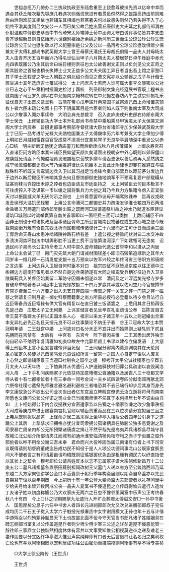 <!-- { "loadSidebar": true } -->
　　世祖总揽万几倚办二三执政执政至东瓯愈重至上饶愈尊彼挟先资以亿命中幸而遇合其获丘陵次藉先容庶几巷遇次则循资旅进有若贯鱼傥然得之雄距高跱由前则难后由后则难前其相依也若辅车其相竭也若寒暑夫何以故患失则然乃若失得不入于心始终不渝其度则吕文安公一人而巳矣公故吕姓出营丘唐御史大夫延之礼部侍郎渭右仆射温殿中侍御史恭晋中书令琦宋太师端博士荀中丞诲太守由诚评事亿皆其本支由青齐徙越新昌则自亿始历六世鎌别祖始迁余姚之新河历三世而生公琼公珍公珍生懋公琼后公王父也懋生改以行义祀瞽宗是公父及公以一品再考公琼公珍懋改俱赠少保兼太子太傅礼部尚书武英殿大学士曾王母蔡氏潘氏王母胡氏俱赠一品夫人封母杨太夫人由青齐历五百年而兴乃得名世弘治甲子六月朔太夫人楼居梦日卓午烁庭中赤光光四表既寤公乃生其后命曰端日楼则贵征也太公故善谢文正则以负剑见公文正奇之斯其殷帝之首服也稍长执博士业文正益多公文夫夫国工异日者当出吾上馆之家塾□其子学士丕程督之学士入朝载之俱北绍介而见之费文宪亦以公辅器之戊子与计偕壬辰举进士其年选庶吉士覆试得公　太上问庶吉士若而人谁可属大事李文康密以公对业巳志之心甲午第相材授国史检讨丁酉校　列圣御制文集充经筵展书官既上程书出就南国子司业岁久则以右中允摄南京翰林院转左中允摄左春坊丙午主试京师揭礼乐征伐自天子出首义录呈称　旨简在帝心戊申递升两京国子监祭酒己酉上命增置夹辅枚卜者六臣末疏公名留十日不下阴属耳目迹六臣者何如人既下则惟南太宰及大司成公以少詹事入阁办事续修　大明会典充总裁寻　召入直庐庚戌升吏部右侍郎东阁大学士癸丑　上修辅臣功大学士本升礼部尚书命禁中乘船乘马甲寅进太子太保兼文渊阁大学士丙辰奉　旨摄吏部事考察部寺督抚诸大臣台省诸郎寻加少保兼武英殿大学士丁巳历一品考进阶光禄大夫勋柱国兼太子太傅庚申历六年考兼支大学士俸加少傅　上明如日月威如雷霆百官受成莫不凛凛分宜耄矣冑子无良华亭肩随深中重发公以赤心□结　明主断断无他犹之清庙銮刀和而后断庚戊秋八月虏薄郊关　上御永寿宫召入直诸臣问方略臣本奏曰诸臣民仰望天颜久矣请亟出视朝安中外心既则以郊保僵口疮痍就死请亟下令掩骼埋胔发赈蠲租京营故多糜军请亟更张以善后疏再入悉然纳之咸宁侯鸾螫都御史商大节乃坐推避律比失机臣本上言此比附律也即罪在推避宜与临敌殊科不听既又言鸾调边兵入卫以其习战足当虏锋今奏自部营兵以距前茅分发边兵于边外以断后殿臣所未喻其意去何且督饷都御史随地饷军不不预鸾复要户部载糒从征甚则秣马许掠田禾誖之誖者也边臣请互市廷臣持之　太上问辅臣云何臣本极言不可往虏猝入不及谋第一市以缓之固将集兵力大创之耳乃今兵力方集籍令虏入正宜张天讨以振国威犬羊无厌何示之弱也　上曰善悉罢市议母开端鸾败诛奉　旨再议戎政发丑徐邳大溢饥民轻邪　上用公言命漕河二都御史并力疏浚发徐淮仓粮四万石两淮余盐银五万两遣刑部侍郎吴鹏出赈之既而河□游请遣祭川岳之神水乃就道省臣建议请筑□城则以时诎举赢第自南关首事即以一面经费三面可以类推　上数问辅臣不四面非王制也于时诸执政及当事诸臣胥命工所公言城南民物蕃庑或生戎心城之便今既裁南面衡万雉有奇自东西北析而属都城传诸堞计二十六里而近工可计日而成余三面工胥后命天寿山水患冲啮诸陵神路石桥有差　上遣公视之特旨问状对曰二水交冲故多溃决河势环抱法中堪舆形胜不当更工费不当惜第浚河深广下如建瓴可无患矣　诏选民间子弟尚长公主待命者三人时中宫久虚命辅臣代选公首举李和以进从之丙辰　上命公主会试丁巳　殿门灾先筑大朝门请减材围径差小即旧石毁第追琢新之其年大同岁丰一缗几得一石请发度支银十五万预籴以佐军兴较之年终可省三倍职方郎唐顺之言边事　上问边兵入卫起自何时臣本对曰　祖宗四征不庭皆发京库以往正德中江彬拥边方扈南狩蚤见者以不然自是边兵果骄遂有大同之噪鸾受兵柄岁征边兵入卫京陵属蓟兵入关督臣始奏留二军防守因循未彻遂以常　清问及之计深远矣光禄寺岁多冒破命举较著者以闻臣本上言光禄故额二十四万岁赢其半或以佐司空乃今官掖撙节有常岁费至三十六万要之出入无艺其弊四端一传取之弊一关支之弊一门禁之弊一磁器之弊请复旧制月遣一御史科察而籍奏之尚方所需必授符必登籍以待岁会且法行自近臣等备员近臣常禄有供大官有糈复以在直日饕三饭请罢之　上悉用其言日损再饭先是己酉　庄敬太子立无何薨　上讳言储言者见坐辛亥礼臣疏请公奉　旨陈言自古帝王莫不蚤建太子将以正国本系人心　祖宗以来太子诸王年十五以上则冠婚出合第本支异礼必先正名且天授元良不可以往事槩论不纳壬子春　谷王□冠命大学士本赞冠明年请　二王就宫中婚　上问故对曰名分未正不宜并出而婚耦则上疑轧则下贰且先朝同在宫禁有　太后有　中宫有　东宫今　陛下骨肉亲惟　二王耳悉出居外独柰何自轻卒不纳明年复请寝如初庚申故左中允郭希颜上书谬以建帝立储发语　上大怒傅上刑臣本上言小臣妄言建帝罪当死但　二王同居分邸寓内莫测渊衷其在天伦则　圣心密定久矣徒以己酉鉴笃爱元良诚如所言一留京一之国人心自定宁讵以人废言　上心然之即谕辅臣景王当遵□社制令之国卒之翊　穆考开太平公诚社稷臣也辛酉五月太夫人以天年终　上下恤典并从优遣行人护送驰驿扶衬归葬公具疏谢以哀毁闻洛河入舟　上下手札问疾赐冢子元告扶侍加意惓惓公自通籍以及居丧凡三十稔都文学侍从者十有七都相位者十有三奉命一同考会试一主乡试四读卷四分献南郊再献北郊六祭帝社稷七遣祭先师雅言避名避利避权三者唯恐其不去巳端行却步后其身而身先李文康故急公不欲出公司业次当出者亿东宫且立睥睨宫僚诡云汝立逝将将母而南南所愿也文康问公状公佯诺之司业业巳当南面师惧不任耳于本何择居七年不调由由自如　上卜相始得公下内合议授秩分宜密遣家监以告犒之十缗家监嗛之改少詹事秩视大司成等庚戌举进士赐宴南宫礼官则以辅臣贵重而品在三以位次请分宜拟居三品之上弗从既则拟以品差　上径命之居二品末得上坐华亭入相后公者四年公引身下之遂躐公上其后　上孳孳求旧拥格亦犹分宜司隶拥公孤诸柄具在肺腑公独多息竟谢之及司隶暴亡周亲内却公无所预槩诸唐虞之揖让不然乎哉先是岛夷弄兵诸郡县尽城守县故城江北公绍介所部请夹江而城有如通州淮安临清犄角相守均之赤子宁讵置之度外邪佻者以哗不用命公谢曰吾未奉　君命而兴大役哗固当属江南诸有位者上书下司空议既得请则胡督府董成迄告成功民不知役于是人人颂公功德祠事龙山公既家食察民间大不便者言之有司请履亩请均粮既则征徭银罢优免由是租庸有调民力以纾直指使以其状上之絜令　穆考即位公请吕姓反本以志不忘属冢子谱大宗躬修新昌万十二公庚五公二墓凡诸祖墓各置祭田葺别祖祠改树王父墓门人递以省方至公筑馆西郊乃延东越二大方家聚徒讲学公金口木舌壹禀于躬行季年构斋居则以期斋自命葢亦以先民自期耳宁讵以百年期哉　今上嗣历十有一年公登大耋命监大夫部使者以礼存问里中岁给夫月给米皆异数丙戌公丧一品夫人夏寓书不佞道昆之立传既得恤典遣行人造坟丁亥诸子姓以初度称觞公乃大欢家庆无两六之日忽不豫邻里闻室中乐声公正考终春秋八十有四　今上□讣之彻朝赐祭九坛遣行人开圹合葬赠太傅谥文安□一孙中书舍人　国恩厚矣公息子六任中书舍人者四长元进祠部郎次允又次兑进膳部郎叔子兖任成均历二千石五子觉入太学六子魁授光禄署丞中女字谢用模文正孙也年十五与计偕中道殇女以烈殉冢孙胤昌天下土也故尝北面不佞今守天官当书郎凡诸子姓婚姻具在碑志祠部当室复以公传属道昆作者则少师少傅少宰三公述之详矣道昆不佞恶能赞一辞往郎三家鼎立公独恢然相度休休有容并以文事受知惟公相视莫逆卒之递及难老三耋作朋要以分宜凶终华亭滋大惟公声实纯粹即有口者无后言借曰让名名归之矣利权亡论也有莘以阿衡相罔以宠利居成功往公由密勿而摄端揆则阿衡事有莘不得专美矣 

　　○大学士徐公阶传（王世贞） 

　　王世贞 
